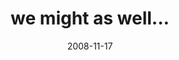 ---
layout: base.njk
title : 'we might as well...' 
view_title : 'we might as well...' 
year : '2008' 
date : '2008-11-17' 
img_file : '/drawing/wemightaswell.png' 
html_file : 'wemightaswell' 
next_html : 'itwasallforyou.html' 
year_order : '521' 
permalink : "title/{{html_file}}.html"
---